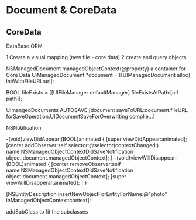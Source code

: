 Document & CoreData
===================
CoreData
--------
DataBase
ORM

1.Create a visual mapping (new file - core data)
2.create and query objects

NSManagedDocument managedObjectContext(@property)
a container for Core Data
UiManagedDocument *document = [[UIManagedDocument alloc] initWithFileURL:url];

BOOL fileExists = [[UIFileManager defaultManager] fileExistsAtPath:[url path]];

UImangedDocuments AUTOSAVE
[document saveToURL:document.fileURL
			forSaveOperation:UIDocumentSaveForOverwriting
			complie...]

NSNotification

-(void)viewDidAppear:(BOOL)animated
{
	[super viewDidAppear:animated];
	[center addObserver:self
			selector:@selector(contextChanged:)
			name:NSManagedObjectContextDidSaveNotification
			object:document.managedObjectContext];
}
-(void)viewWillDisappear:(BOOL)animated
{
	[center removeObserver:self
				name:NSManagedObjectContextDidSaveNotification
				object:document.managedObjectContext];
	[super viewWillDisapperar:animated];
	]
}

[NSEntityDescription insertNewObjectForEntityForName:@"photo"
					 inManagedObjectContext:context];

addSubClass to fit the subclasses